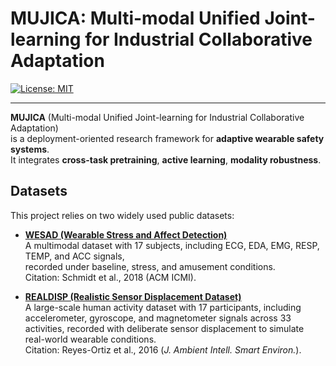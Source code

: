 # MUJICA: Multi-modal Unified Joint-learning for Industrial Collaborative Adaptation

[![License: MIT](https://img.shields.io/badge/License-MIT-yellow.svg)](LICENSE)

---

**MUJICA** (Multi-modal Unified Joint-learning for Industrial Collaborative Adaptation)  
is a deployment-oriented research framework for **adaptive wearable safety systems**.  
It integrates **cross-task pretraining**, **active learning**, **modality robustness**.  

## Datasets

This project relies on two widely used public datasets:

- **[WESAD (Wearable Stress and Affect Detection)](https://archive.ics.uci.edu/dataset/465/wesad%2Bwearable%2Bstress%2Band%2Baffect%2Bdetection)**  
  A multimodal dataset with 17 subjects, including ECG, EDA, EMG, RESP, TEMP, and ACC signals,  
  recorded under baseline, stress, and amusement conditions.  
  Citation: Schmidt et al., 2018 (ACM ICMI).  

- **[REALDISP (Realistic Sensor Displacement Dataset)](https://archive.ics.uci.edu/dataset/357/realdisp)**  
  A large-scale human activity dataset with 17 participants, including accelerometer, gyroscope, and magnetometer signals across 33 activities, recorded with deliberate sensor displacement to simulate real-world wearable conditions.  
  Citation: Reyes-Ortiz et al., 2016 (*J. Ambient Intell. Smart Environ.*).
